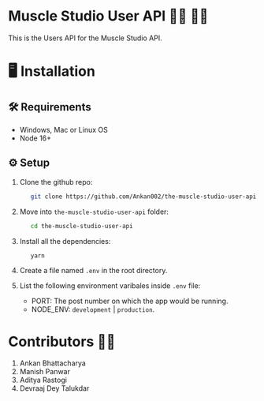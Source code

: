 # Muscle Studio User API 🏋️‍♀️ 🏋️‍♀️

This is the Users API for the Muscle Studio API.

# 🖥 Installation

## 🛠 Requirements

- Windows, Mac or Linux OS
- Node 16+

## ⚙️ Setup

1. Clone the github repo:

   ```bash
      git clone https://github.com/Ankan002/the-muscle-studio-user-api.git
   ```

2. Move into ``the-muscle-studio-user-api`` folder:

   ```bash
      cd the-muscle-studio-user-api
   ```

3. Install all the dependencies:

   ```bash
      yarn
   ```

4. Create a file named ``.env`` in the root directory.

5. List the following environment varibales inside ``.env`` file:

    - PORT: The post number on which the app would be running.
    - NODE_ENV:  ``development`` | ``production``.

# Contributors 🧑‍💻

1. Ankan Bhattacharya
2. Manish Panwar
3. Aditya Rastogi
4. Devraaj Dey Talukdar
